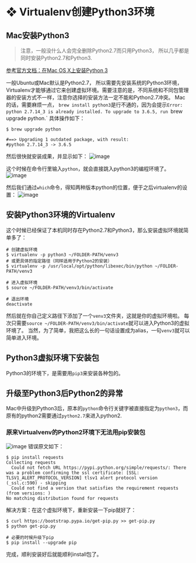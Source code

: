 # ❖ Virtualenv创建Python3环境

## Mac安装Python3
> 注意，一般没什么人会完全删除Python2.7而只用Python3， 所以几乎都是同时安装Python2.7和Python3.

[参考官方文档：在Mac OS X上安装Python 3](http://pythonguidecn.readthedocs.io/zh/latest/starting/install3/osx.html)

一般Ubuntu或Mac默认是Python2.7， 所以需要先安装系统的Python3环境，Virtualenv才能够通过它来创建虚拟环境。需要注意的是，不同系统和不同包管理器的安装方式不一样，注意你选择的安装方法一定不能和Python2.7冲突。
Mac的话，需要麻烦一点，
`brew install python3`是行不通的，因为会提示`Error: python 2.7.14_3 is already installed. To upgrade to 3.6.5, run `brew upgrade python.`
具体操作如下：
```shell
$ brew upgrade python

#==> Upgrading 1 outdated package, with result:
#python 2.7.14_3 -> 3.6.5
```
然后很快就安装成果，并显示如下：
![image](https://user-images.githubusercontent.com/14041622/39858130-39e72d56-5468-11e8-9c7e-2804077921bd.png)

这个时候在命令行里输入`python`，就会直接跳入python3的编程环境了。
![image](https://user-images.githubusercontent.com/14041622/39858088-151357fc-5468-11e8-9308-dba3d3c4d421.png)

然后我们通过`which`命令，得知两种版本python的位置，便于之后virtualenv的设置：
![image](https://user-images.githubusercontent.com/14041622/39858273-a0c8e938-5468-11e8-893c-b001038f23c6.png)

## 安装Python3环境的Virtualenv
这个时候已经保证了本机同时存在Python2.7和Python3，那么安装虚拟环境就简单多了：
```shell
# 创建虚拟环境
$ virtualenv -p python3 ~/FOLDER-PATH/venv3
# 或更具体的指定路径（同样适用于Python2的安装）
$ virtualenv -p /usr/local/opt/python/libexec/bin/python ~/FOLDER-PATH/venv3

# 进入虚拟环境
$ source ~/FOLDER-PATH/venv3/bin/activate

# 退出环境
deactivate
```
然后就在你自己定义路径下添加了一个`venv3`文件夹，这就是你的虚拟环境啦。
每次只需要`source ~/FOLDER-PATH/venv3/bin/activate`就可以进入Python3的虚拟环境了。
当然，为了简单，我把这么长的一句话设置成为alias，一句`venv3`就可以简单进入环境。

## Python3虚拟环境下安装包
Python3的环境下，是需要用`pip3`来安装各种包的。

## 升级至Python3后Python2的异常
Mac中升级到Python3后，原本的`python`命令行关键字被直接指定为`python3`，而原有的python2需要通过`python2.7`来进入python2.

### 原来Virtualvenv的Python2环境下无法用pip安装包
![image](https://user-images.githubusercontent.com/14041622/39987342-112e22fc-5797-11e8-9c8d-2dec0981da57.png)
错误原文如下：
```shell
$ pip install requests
Collecting requests
  Could not fetch URL https://pypi.python.org/simple/requests/: There was a problem confirming the ssl certificate: [SSL: TLSV1_ALERT_PROTOCOL_VERSION] tlsv1 alert protocol version (_ssl.c:590) - skipping
  Could not find a version that satisfies the requirement requests (from versions: )
No matching distribution found for requests
```

解决方案：在这个虚拟环境下，重新安装一下pip就好了：
```shell
$ curl https://bootstrap.pypa.io/get-pip.py >> get-pip.py
$ python get-pip.py

# 必要的时候升级下pip
$ pip install --upgrade pip
```
完成，顺利安装好后就能顺利install包了。




